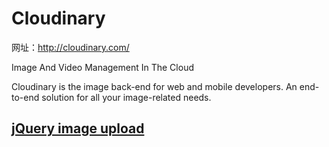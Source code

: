 # Cloudinary

网址：http://cloudinary.com/

Image And Video Management In The Cloud

Cloudinary is the image back-end for web and mobile developers. An end-to-end solution for all your image-related needs.

## [jQuery image upload](http://cloudinary.com/documentation/jquery_image_upload)